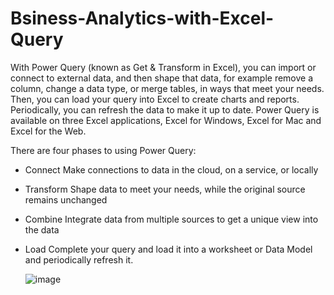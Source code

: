 # Bsiness-Analytics-with-Excel-Query
With Power Query (known as Get & Transform in Excel), you can import or connect to external data, and then shape that data, for example remove a column, change a data type, or merge tables, in ways that meet your needs. Then, you can load your query into Excel to create charts and reports. Periodically, you can refresh the data to make it up to date. Power Query is available on three Excel applications, Excel for Windows, Excel for Mac and Excel for the Web.

There are four phases to using Power Query:
  * Connect    Make connections to data in the cloud, on a service, or locally
  * Transform    Shape data to meet your needs, while the original source remains unchanged
  * Combine    Integrate data from multiple sources to get a unique view into the data
  * Load   Complete your query and load it into a worksheet or Data Model and periodically refresh it.
  
    ![image](https://user-images.githubusercontent.com/102729484/205674727-4878f2e1-7a46-454b-b8f5-46b2192d14cf.png)
